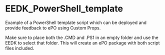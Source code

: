 # EEDK_PowerShell_template
Example of a PowerShell template script which can be deployed and provide feedback to ePO using Custom Props.

Make sure to place both the .CMD and .PS1 in an empty folder and use the EEDK to select that folder.
This will create an ePO package with both script files included.
